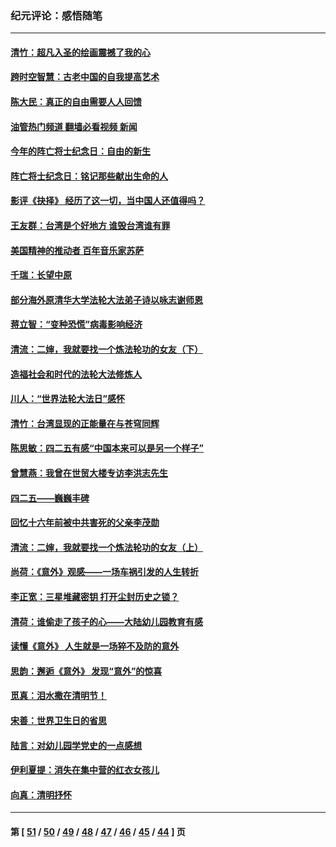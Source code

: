 ### 纪元评论：感悟随笔
---
#### [清竹：超凡入圣的绘画震撼了我的心](../../pages/nsc1035/n12993985.md?06030330) 
#### [跨时空智慧：古老中国的自我提高艺术](../../pages/nsc1035/n12988506.md?06030330) 
#### [陈大民：真正的自由需要人人回馈](../../pages/nsc1035/n12990148.md?06030330) 
#### [油管热门频道 翻墙必看视频 新闻](ok?06030330)
#### [今年的阵亡将士纪念日：自由的新生](../../pages/nsc1035/n12989540.md?06030330) 
#### [阵亡将士纪念日：铭记那些献出生命的人](../../pages/nsc1035/n12985418.md?06030330) 
#### [影评《抉择》 经历了这一切，当中国人还值得吗？](../../pages/nsc1035/n12983029.md?06030330) 
#### [王友群：台湾是个好地方 谁毁台湾谁有罪](../../pages/nsc1035/n12977761.md?06030330) 
#### [美国精神的推动者 百年音乐家苏萨](../../pages/nsc1035/n12974542.md?06030330) 
#### [千瑞：长望中原](../../pages/nsc1035/n12976554.md?06030330) 
#### [部分海外原清华大学法轮大法弟子诗以咏志谢师恩](../../pages/nsc1035/n12957723.md?06030330) 
#### [蒋立智：“变种恐慌”病毒影响经济](../../pages/nsc1035/n12955438.md?06030330) 
#### [清流：二婶，我就要找一个炼法轮功的女友（下）](../../pages/nsc1035/n12953189.md?06030330) 
#### [造福社会和时代的法轮大法修炼人](../../pages/nsc1035/n12944018.md?06030330) 
#### [川人：“世界法轮大法日”感怀](../../pages/nsc1035/n12932771.md?06030330) 
#### [清竹：台湾显现的正能量在与苍穹同辉](../../pages/nsc1035/n12928084.md?06030330) 
#### [陈思敏：四二五有感“中国本来可以是另一个样子”](../../pages/nsc1035/n12902318.md?06030330) 
#### [曾慧燕：我曾在世贸大楼专访李洪志先生](../../pages/nsc1035/n12898729.md?06030330) 
#### [四二五——巍巍丰碑](../../pages/nsc1035/n12893609.md?06030330) 
#### [回忆十六年前被中共害死的父亲李茂勋](../../pages/nsc1035/n12880270.md?06030330) 
#### [清流：二婶，我就要找一个炼法轮功的女友（上）](../../pages/nsc1035/n12879174.md?06030330) 
#### [尚荷：《意外》观感——一场车祸引发的人生转折](../../pages/nsc1035/n12877867.md?06030330) 
#### [李正宽：三星堆藏密钥 打开尘封历史之锁？](../../pages/nsc1035/n12877650.md?06030330) 
#### [清荷：谁偷走了孩子的心——大陆幼儿园教育有感](../../pages/nsc1035/n12871130.md?06030330) 
#### [读懂《意外》 人生就是一场猝不及防的意外](../../pages/nsc1035/n12869689.md?06030330) 
#### [思韵：邂逅《意外》 发现“意外”的惊喜](../../pages/nsc1035/n12862144.md?06030330) 
#### [觅真：泪水撒在清明节！](../../pages/nsc1035/n12857953.md?06030330) 
#### [宋善：世界卫生日的省思](../../pages/nsc1035/n12855911.md?06030330) 
#### [陆言：对幼儿园学党史的一点感想](../../pages/nsc1035/n12851128.md?06030330) 
#### [伊利夏提：消失在集中营的红衣女孩儿](../../pages/nsc1035/n12848360.md?06030330) 
#### [向真：清明抒怀](../../pages/nsc1035/n12848172.md?06030330) 

---
#### 第 [ [51](./51.md?06030330) / [50](./50.md?06030330) / [49](./49.md?06030330) / [48](./48.md?06030330) / [47](./47.md?06030330) / [46](./46.md?06030330) / [45](./45.md?06030330) / [44](./44.md?06030330) ] 页
